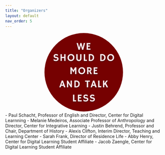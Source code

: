 ```yaml
---
title: "Organizers"
layout: default
nav_order: 5
---
```

<div style="text-align:center;">
<img src="assets/do-more-talk-less.png" width="50%" style="border-radius:50%;" alt="Motto: We should do more and talk less" />
</div>
- Paul Schacht, Professor of English and Director, Center for Digital Learnning
- Melanie Medeiros, Associate Professor of Anthropology and Director, Center for Integrative Learning
- Justin Behrend, Professor and Chair, Department of History
- Alexis Clifton, Interim Director, Teaching and Learning Center
- Sarah Frank, Director of Residence Life
- Abby Henry, Center for Digital Learning Student Affiliate
- Jacob Zaengle, Center for Digital Learning Student Affiliate